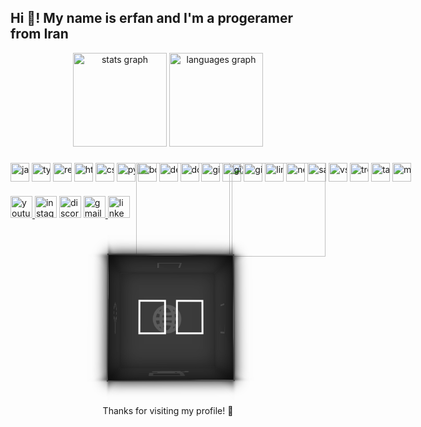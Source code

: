 <h2 align="left">Hi 👋! My name is erfan and I'm a progeramer from Iran</h2>

<div align="center">
  <img src="https://github-readme-stats.vercel.app/api?username=maurodesouza&hide_title=false&hide_rank=false&show_icons=true&include_all_commits=true&count_private=true&disable_animations=false&theme=dracula&locale=en&hide_border=false" height="150" alt="stats graph"  />
  <img src="https://github-readme-stats.vercel.app/api/top-langs?username=maurodesouza&locale=en&hide_title=false&layout=compact&card_width=320&langs_count=5&theme=dracula&hide_border=false" height="150" alt="languages graph"  />
</div>

### 
<img align="right" height="150" src="https://media3.giphy.com/media/v1.Y2lkPTc5MGI3NjExemE1c2Q2ZGgxc2VibDB1NHlvYWZvYWNpdmU3MXpoeWthcWZ5ZjlsNCZlcD12MV9pbnRlcm5hbF9naWZfYnlfaWQmY3Q9Zw/MdA16VIoXKKxNE8Stk/giphy.gif" />
<img align="right" height="150" src="https://media3.giphy.com/media/v1.Y2lkPTc5MGI3NjExYTRkcGNsc3c2cWM4dGU2NmhhZ3hkaGFjcWNucHhwbWh3c3N0MmNieSZlcD12MV9pbnRlcm5hbF9naWZfYnlfaWQmY3Q9Zw/efuh1hLg1H438esuwG/giphy.gif" />

<p align="left" style="white-space:nowrap;">
  <img src="https://cdn.jsdelivr.net/gh/devicons/devicon/icons/javascript/javascript-original.svg" height="30" alt="javascript logo" style="display:inline-block;margin:0;padding:0;vertical-align:middle;" />
  <img src="https://cdn.jsdelivr.net/gh/devicons/devicon/icons/typescript/typescript-original.svg" height="30" alt="typescript logo" style="display:inline-block;margin:0;padding:0;vertical-align:middle;" />
  <img src="https://cdn.jsdelivr.net/gh/devicons/devicon/icons/react/react-original.svg" height="30" alt="react logo" style="display:inline-block;margin:0;padding:0;vertical-align:middle;" />
  <img src="https://cdn.jsdelivr.net/gh/devicons/devicon/icons/html5/html5-original.svg" height="30" alt="html5 logo" style="display:inline-block;margin:0;padding:0;vertical-align:middle;" />
  <img src="https://cdn.jsdelivr.net/gh/devicons/devicon/icons/css3/css3-original.svg" height="30" alt="css3 logo" style="display:inline-block;margin:0;padding:0;vertical-align:middle;" />
  <img src="https://cdn.jsdelivr.net/gh/devicons/devicon/icons/python/python-original.svg" height="30" alt="python logo" style="display:inline-block;margin:0;padding:0;vertical-align:middle;" />
  <img src="https://cdn.jsdelivr.net/gh/devicons/devicon/icons/bootstrap/bootstrap-original.svg" height="30" alt="bootstrap logo" style="display:inline-block;margin:0;padding:0;vertical-align:middle;" />
  <img src="https://cdn.jsdelivr.net/gh/devicons/devicon/icons/debian/debian-original.svg" height="30" alt="debian logo" style="display:inline-block;margin:0;padding:0;vertical-align:middle;" />
  <img src="https://cdn.jsdelivr.net/gh/devicons/devicon/icons/docker/docker-original.svg" height="30" alt="docker logo" style="display:inline-block;margin:0;padding:0;vertical-align:middle;" />
  <img src="https://cdn.jsdelivr.net/gh/devicons/devicon/icons/git/git-original.svg" height="30" alt="git logo" style="display:inline-block;margin:0;padding:0;vertical-align:middle;" />
  <img src="https://cdn.jsdelivr.net/gh/devicons/devicon/icons/github/github-original.svg" height="30" alt="github logo" style="display:inline-block;margin:0;padding:0;vertical-align:middle;" />
  <img src="https://cdn.jsdelivr.net/gh/devicons/devicon/icons/gitlab/gitlab-original.svg" height="30" alt="gitlab logo" style="display:inline-block;margin:0;padding:0;vertical-align:middle;" />
  <img src="https://cdn.jsdelivr.net/gh/devicons/devicon/icons/linux/linux-original.svg" height="30" alt="linux logo" style="display:inline-block;margin:0;padding:0;vertical-align:middle;" />
  <img src="https://cdn.jsdelivr.net/gh/devicons/devicon/icons/nextjs/nextjs-original.svg" height="30" alt="nextjs logo" style="display:inline-block;margin:0;padding:0;vertical-align:middle;" />
  <img src="https://cdn.jsdelivr.net/gh/devicons/devicon/icons/sass/sass-original.svg" height="30" alt="sass logo" style="display:inline-block;margin:0;padding:0;vertical-align:middle;" />
  <img src="https://cdn.jsdelivr.net/gh/devicons/devicon/icons/vscode/vscode-original.svg" height="30" alt="vscode logo" style="display:inline-block;margin:0;padding:0;vertical-align:middle;" />
  <img src="https://cdn.jsdelivr.net/gh/devicons/devicon/icons/trello/trello-plain.svg" height="30" alt="trello logo" style="display:inline-block;margin:0;padding:0;vertical-align:middle;" />
  <img src="https://cdn.jsdelivr.net/gh/devicons/devicon/icons/tailwindcss/tailwindcss-original-wordmark.svg" height="30" alt="tailwindcss logo" style="display:inline-block;margin:0;padding:0;vertical-align:middle;" />
  <img src="https://cdn.jsdelivr.net/gh/devicons/devicon/icons/materialui/materialui-original.svg" height="30" alt="materialui logo" style="display:inline-block;margin:0;padding:0;vertical-align:middle;" />
</p>

### 
<div align="left">
  <a href="@Persian_gang" target="_blank">
    <img src="https://img.shields.io/static/v1?message=Youtube&logo=youtube&label=&color=FF0000&logoColor=white&labelColor=&style=for-the-badge" height="35" alt="youtube logo"  />
  </a>
  <img src="https://img.shields.io/static/v1?message=Instagram&logo=instagram&label=&color=E4405F&logoColor=white&labelColor=&style=for-the-badge" height="35" alt="instagram logo"  />
  <img src="https://img.shields.io/static/v1?message=Discord&logo=discord&label=&color=7289DA&logoColor=white&labelColor=&style=for-the-badge" height="35" alt="discord logo"  />
  <a href="133rahmanian@gmail.com" target="_blank">
    <img src="https://img.shields.io/static/v1?message=Gmail&logo=gmail&label=&color=D14836&logoColor=white&labelColor=&style=for-the-badge" height="35" alt="gmail logo"  />
  </a>
  <a href="https://www.linkedin.com/in/erfan-rahmanian-803b62350/" target="_blank">
    <img src="https://img.shields.io/static/v1?message=LinkedIn&logo=linkedin&label=&color=0077B5&logoColor=white&labelColor=&style=for-the-badge" height="35" alt="linkedin logo"  />
  </a>
</div>

<br/>

<!-- Custom 3D Animated Element -->
<div align="center">
  <div class="scene">
    <div class="cube">
      <div class="cube__face cube__face--front">👨‍💻</div>
      <div class="cube__face cube__face--back">🌐</div>
      <div class="cube__face cube__face--right">🚀</div>
      <div class="cube__face cube__face--left">💡</div>
      <div class="cube__face cube__face--top">🌟</div>
      <div class="cube__face cube__face--bottom">💻</div>
    </div>
  </div>
  <p align="center">Thanks for visiting my profile! 🚀</p>
</div>

<style>
.scene {
  width: 200px;
  height: 200px;
  perspective: 600px;
  margin: 40px auto;
}

.cube {
  width: 200px;
  height: 200px;
  position: relative;
  transform-style: preserve-3d;
  transform: translateZ(-100px);
  animation: rotate 15s infinite linear;
}

.cube__face {
  position: absolute;
  width: 200px;
  height: 200px;
  border: 2px solid #646464;
  background: rgba(50, 50, 50, 0.8);
  display: flex;
  align-items: center;
  justify-content: center;
  font-size: 80px;
  font-family: sans-serif;
  font-weight: bold;
  color: #fff;
  box-shadow: inset 0 0 40px #000, 0 0 20px #000;
}

.cube__face--front  { transform: rotateY(0deg) translateZ(100px); }
.cube__face--right  { transform: rotateY(90deg) translateZ(100px); }
.cube__face--back   { transform: rotateY(180deg) translateZ(100px); }
.cube__face--left   { transform: rotateY(-90deg) translateZ(100px); }
.cube__face--top    { transform: rotateX(90deg) translateZ(100px); }
.cube__face--bottom { transform: rotateX(-90deg) translateZ(100px); }

@keyframes rotate {
  0%   { transform: translateZ(-100px) rotateX(0deg) rotateY(0deg); }
  100% { transform: translateZ(-100px) rotateX(360deg) rotateY(360deg); }
}
</style>